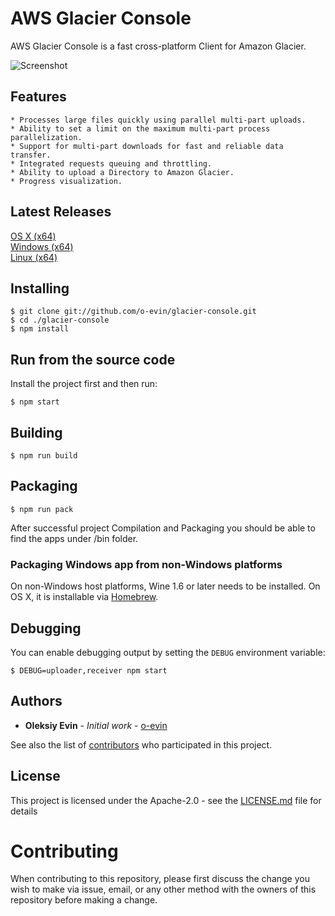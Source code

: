 # AWS Glacier Console

AWS Glacier Console is a fast cross-platform Client for Amazon Glacier.

![Screenshot](../master/screenshot.png)

## Features

    * Processes large files quickly using parallel multi-part uploads.
    * Ability to set a limit on the maximum multi-part process parallelization.
    * Support for multi-part downloads for fast and reliable data transfer.
    * Integrated requests queuing and throttling.
    * Ability to upload a Directory to Amazon Glacier.
    * Progress visualization.

## Latest Releases

  [OS X (x64)](../master/bin/glacier-darwin-x64.zip?raw=true)  
  [Windows (x64)](../master/bin/glacier-win32-x64.zip?raw=true)  
  [Linux (x64)](../master/bin/glacier-linux-x64.zip?raw=true)  

## Installing
  ```
  $ git clone git://github.com/o-evin/glacier-console.git
  $ cd ./glacier-console
  $ npm install
  ```

## Run from the source code
  Install the project first and then run:
  ```
  $ npm start
  ```

## Building
  ```
  $ npm run build
  ```

## Packaging
  ```
  $ npm run pack
  ```
  After successful project Compilation and Packaging you should be able to find the apps under /bin folder.

### Packaging Windows app from non-Windows platforms
  On non-Windows host platforms, Wine 1.6 or later needs to be installed. On OS X, it is installable via [Homebrew](http://brew.sh/).

## Debugging
You can enable debugging output by setting the `DEBUG` environment variable:
  ```
  $ DEBUG=uploader,receiver npm start
  ```


## Authors

* **Oleksiy Evin** - *Initial work* - [o-evin](https://github.com/o-evin)

See also the list of [contributors](https://github.com/o-evin/glacier-console/contributors) who participated in this project.

## License

This project is licensed under the Apache-2.0 - see the [LICENSE.md](LICENSE.md) file for details

# Contributing

When contributing to this repository, please first discuss the change you wish to make via issue, email, or any other method with the owners of this repository before making a change.
